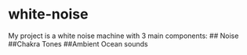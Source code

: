 # white-noise
My project is a white noise machine with 3 main components:
## Noise
 ##Chakra Tones
##Ambient Ocean sounds
